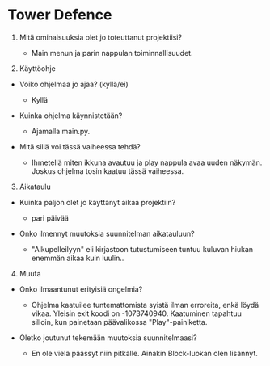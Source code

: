 # Tower Defence

1. Mitä ominaisuuksia olet jo toteuttanut projektiisi?
    * Main menun ja parin nappulan toiminnallisuudet.
    
    
2. Käyttöohje

  - Voiko ohjelmaa jo ajaa? (kyllä/ei)
    * Kyllä
    
  - Kuinka ohjelma käynnistetään?
    * Ajamalla main.py.
    
  - Mitä sillä voi tässä vaiheessa tehdä?
    * Ihmetellä miten ikkuna avautuu ja play nappula avaa uuden näkymän. Joskus ohjelma tosin kaatuu tässä vaiheessa.
    
    
3. Aikataulu

  - Kuinka paljon olet jo käyttänyt aikaa projektiin?
    * pari päivää
 
  - Onko ilmennyt muutoksia suunnitelman aikatauluun?
    * "Alkupelleilyyn" eli kirjastoon tutustumiseen tuntuu kuluvan hiukan enemmän aikaa kuin luulin..


4. Muuta

  - Onko ilmaantunut erityisiä ongelmia?
    * Ohjelma kaatuilee tuntemattomista syistä ilman erroreita, enkä löydä vikaa. Yleisin exit koodi on -1073740940. Kaatuminen tapahtuu silloin, kun painetaan päävalikossa "Play"-painiketta.
    
  - Oletko joutunut tekemään muutoksia suunnitelmaasi?
    * En ole vielä päässyt niin pitkälle. Ainakin Block-luokan olen lisännyt.